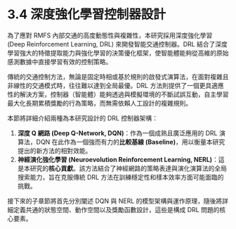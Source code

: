 # 3.4 深度強化學習控制器設計

為了應對 RMFS 內部交通的高度動態性與複雜性，本研究採用深度強化學習 (Deep Reinforcement Learning, DRL) 來開發智能交通控制器。DRL 結合了深度學習強大的特徵提取能力與強化學習的決策優化框架，使智能體能夠從高維的原始感測數據中直接學習有效的控制策略。

傳統的交通控制方法，無論是固定時相或基於規則的啟發式演算法，在面對複雜且非線性的交通模式時，往往難以達到全局最優。DRL 方法則提供了一個更具適應性的解決方案，控制器（智能體）能夠透過與模擬環境的不斷試誤互動，自主學習最大化長期累積獎勵的行為策略，而無需依賴人工設計的複雜規則。

本節將詳細介紹兩種為本研究設計的 DRL 控制器架構：

1.  **深度 Q 網路 (Deep Q-Network, DQN)**：作為一個成熟且廣泛應用的 DRL 演算法，DQN 在此作為一個強而有力的**比較基線 (Baseline)**，用以衡量本研究提出的新方法的相對效能。
2.  **神經演化強化學習 (Neuroevolution Reinforcement Learning, NERL)**：這是本研究的**核心貢獻**。該方法結合了神經網路的策略表達與演化演算法的全局搜索能力，旨在克服傳統 DRL 方法在訓練穩定性和樣本效率方面可能面臨的挑戰。

接下來的子章節將首先分別闡述 DQN 與 NERL 的模型架構與運作原理，隨後將詳細定義共通的狀態空間、動作空間以及獎勵函數設計，這些是構成 DRL 問題的核心要素。 
